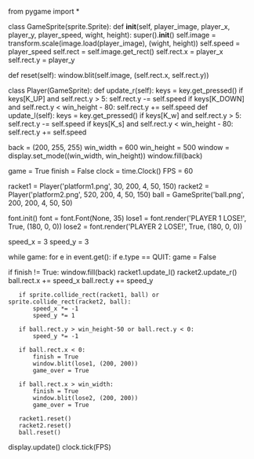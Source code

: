 from pygame import *



class GameSprite(sprite.Sprite):
   def __init__(self, player_image, player_x, player_y, player_speed, wight, height):
       super().__init__()
       self.image = transform.scale(image.load(player_image), (wight, height)) 
       self.speed = player_speed
       self.rect = self.image.get_rect()
       self.rect.x = player_x
       self.rect.y = player_y

   def reset(self):
       window.blit(self.image, (self.rect.x, self.rect.y))

class Player(GameSprite):
   def update_r(self):
       keys = key.get_pressed()
       if keys[K_UP] and self.rect.y > 5:
           self.rect.y -= self.speed
       if keys[K_DOWN] and self.rect.y < win_height - 80:
           self.rect.y += self.speed
   def update_l(self):
       keys = key.get_pressed()
       if keys[K_w] and self.rect.y > 5:
           self.rect.y -= self.speed
       if keys[K_s] and self.rect.y < win_height - 80:
           self.rect.y += self.speed

back = (200, 255, 255) 
win_width = 600
win_height = 500
window = display.set_mode((win_width, win_height))
window.fill(back)

game = True
finish = False
clock = time.Clock()
FPS = 60

racket1 = Player('platform1.png', 30, 200, 4, 50, 150) 
racket2 = Player('platform2.png', 520, 200, 4, 50, 150)
ball = GameSprite('ball.png', 200, 200, 4, 50, 50)

font.init()
font = font.Font(None, 35)
lose1 = font.render('PLAYER 1 LOSE!', True, (180, 0, 0))
lose2 = font.render('PLAYER 2 LOSE!', True, (180, 0, 0))

speed_x = 3
speed_y = 3

while game:
   for e in event.get():
       if e.type == QUIT:
           game = False
  
   if finish != True:
       window.fill(back)
       racket1.update_l()
       racket2.update_r()
       ball.rect.x += speed_x
       ball.rect.y += speed_y

       if sprite.collide_rect(racket1, ball) or sprite.collide_rect(racket2, ball):
           speed_x *= -1
           speed_y *= 1
             
       if ball.rect.y > win_height-50 or ball.rect.y < 0:
           speed_y *= -1
      
       if ball.rect.x < 0:
           finish = True
           window.blit(lose1, (200, 200))
           game_over = True

       if ball.rect.x > win_width:
           finish = True
           window.blit(lose2, (200, 200))
           game_over = True

       racket1.reset()
       racket2.reset()
       ball.reset()

   display.update()
   clock.tick(FPS)
